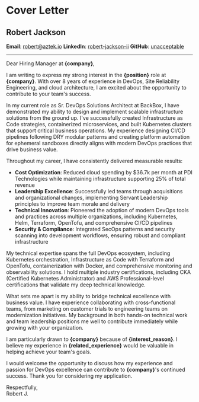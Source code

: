 # Cover Letter

## Robert Jackson
**Email**: [robert@aztek.io](mailto:robert@aztek.io)
**LinkedIn**: [robert-jackson-ii](https://www.linkedin.com/in/robert-jackson-ii/)
**GitHub**: [unacceptable](https://github.com/unacceptable)

---

Dear Hiring Manager at **{company}**,

I am writing to express my strong interest in the **{position}** role at **{company}**. With over 8 years of experience in DevOps, Site Reliability Engineering, and cloud architecture, I am excited about the opportunity to contribute to your team's success.

In my current role as Sr. DevOps Solutions Architect at BackBox, I have demonstrated my ability to design and implement scalable infrastructure solutions from the ground up. I've successfully created Infrastructure as Code strategies, containerized microservices, and built Kubernetes clusters that support critical business operations. My experience designing CI/CD pipelines following DRY modular patterns and creating platform automation for ephemeral sandboxes directly aligns with modern DevOps practices that drive business value.

Throughout my career, I have consistently delivered measurable results:

- **Cost Optimization**: Reduced cloud spending by $36.7k per month at PDI Technologies while maintaining infrastructure supporting 25% of total revenue
- **Leadership Excellence**: Successfully led teams through acquisitions and organizational changes, implementing Servant Leadership principles to improve team morale and delivery
- **Technical Innovation**: Pioneered the adoption of modern DevOps tools and practices across multiple organizations, including Kubernetes, Helm, Terraform, OpenTofu, and comprehensive CI/CD pipelines
- **Security & Compliance**: Integrated SecOps patterns and security scanning into development workflows, ensuring robust and compliant infrastructure

My technical expertise spans the full DevOps ecosystem, including Kubernetes orchestration, Infrastructure as Code with Terraform and OpenTofu, containerization with Docker, and comprehensive monitoring and observability solutions. I hold multiple industry certifications, including CKA (Certified Kubernetes Administrator) and AWS Professional-level certifications that validate my deep technical knowledge.

What sets me apart is my ability to bridge technical excellence with business value. I have experience collaborating with cross-functional teams, from marketing on customer trials to engineering teams on modernization initiatives. My background in both hands-on technical work and team leadership positions me well to contribute immediately while growing with your organization.

I am particularly drawn to **{company}** because of **{interest_reason}**. I believe my experience in **{related_experience}** would be valuable in helping achieve your team's goals.

I would welcome the opportunity to discuss how my experience and passion for DevOps excellence can contribute to **{company}**'s continued success. Thank you for considering my application.

Respectfully,</br>
Robert J.

